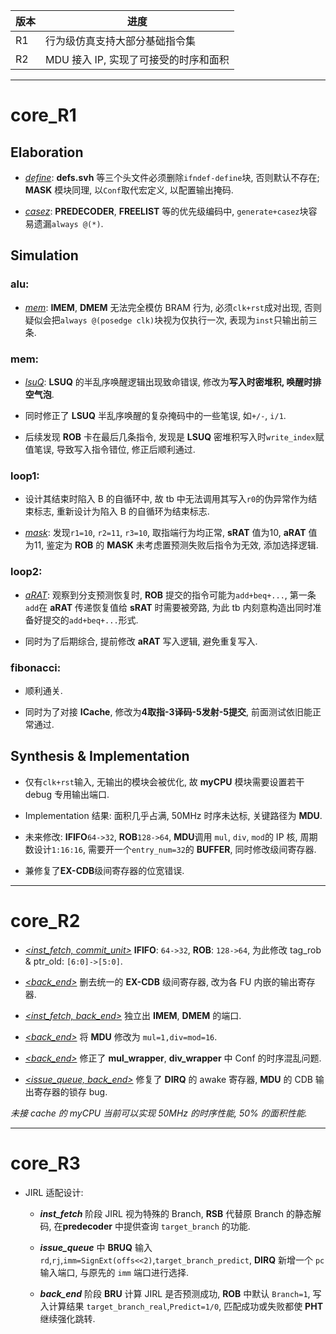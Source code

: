 | 版本 | 进度 |
| - | - |
| R1 | 行为级仿真支持大部分基础指令集 |
| R2 | MDU 接入 IP, 实现了可接受的时序和面积 |

---

# core_R1 #

## Elaboration ##

- <u>*define*</u>: **defs.svh** 等三个头文件必须删除`ifndef-define`块, 否则默认不存在; **MASK** 模块同理, 以`Conf`取代宏定义, 以配置输出掩码.

- <u>*casez*</u>: **PREDECODER**, **FREELIST** 等的优先级编码中, `generate+casez`块容易遗漏`always @(*)`.

## Simulation ##

### alu: ###

- <u>*mem*</u>: **IMEM**, **DMEM** 无法完全模仿 BRAM 行为, 必须`clk+rst`成对出现, 否则疑似会把`always @(posedge clk)`块视为仅执行一次, 表现为`inst`只输出前三条.

### mem: ###

- <u>*lsuQ*</u>: **LSUQ** 的半乱序唤醒逻辑出现致命错误, 修改为**写入时密堆积, 唤醒时排空气泡**.

- 同时修正了 **LSUQ** 半乱序唤醒的复杂掩码中的一些笔误, 如`+/-`, `i/1`.

- 后续发现 **ROB** 卡在最后几条指令, 发现是 **LSUQ** 密堆积写入时`write_index`赋值笔误, 导致写入指令错位, 修正后顺利通过.

### loop1: ###

- 设计其结束时陷入 B 的自循环中, 故 tb 中无法调用其写入`r0`的伪异常作为结束标志, 重新设计为陷入 B 的自循环为结束标志.

- <u>*mask*</u>: 发现`r1=10`, `r2=11`, `r3=10`, 取指端行为均正常, **sRAT** 值为10, **aRAT** 值为11, 鉴定为 **ROB** 的 **MASK** 未考虑置预测失败后指令为无效, 添加选择逻辑.

### loop2: ###

- <u>*aRAT*</u>: 观察到分支预测恢复时, **ROB** 提交的指令可能为`add+beq+...`, 第一条`add`在 **aRAT** 传递恢复值给 **sRAT** 时需要被旁路, 为此 tb 内刻意构造出同时准备好提交的`add+beq+...`形式.

- 同时为了后期综合, 提前修改 **aRAT** 写入逻辑, 避免重复写入.

### fibonacci: ###

- 顺利通关.

- 同时为了对接 **ICache**, 修改为**4取指-3译码-5发射-5提交**, 前面测试依旧能正常通过.

## Synthesis & Implementation ##

- 仅有`clk+rst`输入, 无输出的模块会被优化, 故 **myCPU** 模块需要设置若干 debug 专用输出端口.

- Implementation 结果: 面积几乎占满, 50MHz 时序未达标, 关键路径为 **MDU**.
- 未来修改: **IFIFO**`64->32`, **ROB**`128->64`, **MDU**调用 `mul`, `div`, `mod`的 IP 核, 周期数设计`1:16:16`, 需要开一个`entry_num=32`的 **BUFFER**, 同时修改级间寄存器.

- 兼修复了**EX-CDB**级间寄存器的位宽错误.

---

# core_R2 #

- <u>*<inst_fetch, commit_unit>*</u> **IFIFO**: `64->32`, **ROB**: `128->64`, 为此修改 tag_rob & ptr_old: `[6:0]->[5:0]`.

- <u>*<back_end>*</u> 删去统一的 **EX-CDB** 级间寄存器, 改为各 FU 内嵌的输出寄存器.

- <u>*<inst_fetch, back_end>*</u> 独立出 **IMEM**, **DMEM** 的端口.

- <u>*<back_end>*</u> 将 **MDU** 修改为 `mul=1,div=mod=16`.

- <u>*<back_end>*</u> 修正了 **mul_wrapper**, **div_wrapper** 中 Conf 的时序混乱问题.

- <u>*<issue_queue, back_end>*</u> 修复了 **DIRQ** 的 awake 寄存器, **MDU** 的 CDB 输出寄存器的锁存 bug.

*未接 cache 的 myCPU 当前可以实现 50MHz 的时序性能, 50% 的面积性能.*

---

# core_R3 #

- JIRL 适配设计:

  - ***inst_fetch*** 阶段 JIRL 视为特殊的 Branch, **RSB** 代替原 Branch 的静态解码, 在**predecoder** 中提供查询 `target_branch` 的功能.

  - ***issue_queue*** 中 **BRUQ** 输入 `rd`,`rj`,`imm=SignExt(offs<<2)`,`target_branch_predict`, **DIRQ** 新增一个 `pc` 输入端口, 与原先的 `imm` 端口进行选择.

  - ***back_end*** 阶段 **BRU** 计算 JIRL 是否预测成功, **ROB** 中默认 `Branch=1`, 写入计算结果 `target_branch_real`,`Predict=1/0`, 匹配成功或失败都使 **PHT** 继续强化跳转.
